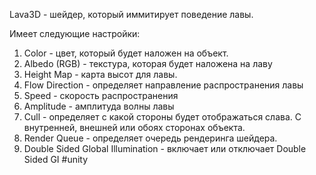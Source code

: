 Lava3D - шейдер, который иммитирует поведение лавы.

Имеет следующие настройки:
1. Color - цвет, который будет наложен на объект.
2. Albedo (RGB) - текстура, которая будет наложена на лаву
3. Height Map - карта высот для лавы.
4. Flow Direction - определяет направление распространения лавы
5. Speed - скорость распространения
6. Amplitude - амплитуда волны лавы
7. Cull - определяет с какой стороны будет отображаться слава. С внутренней, внешней или обоях сторонах объекта.
8.  Render Queue - определяет очередь рендеринга шейдера.
9. Double Sided Global Illumination - включает или отключает Double Sided GI
#unity 